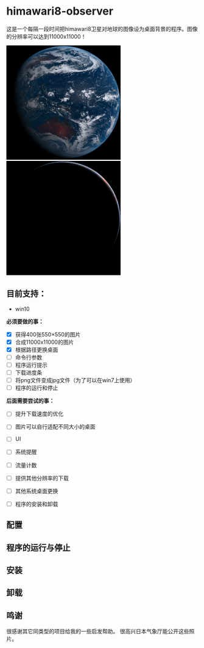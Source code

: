 # himawari8-observer

这是一个每隔一段时间把himawari8卫星对地球的图像设为桌面背景的程序。图像的分辨率可以达到11000x11000！

<img src="https://github.com/zhengqingquan/gallery/blob/main/himawari8-observer/1/235000_0_0.png?raw=true" width="300">
<img src="https://github.com/zhengqingquan/gallery/blob/main/himawari8-observer/1/154000_0_0.png?raw=true" width="300">




## 目前支持：
* win10


**必须要做的事：**
- [x] 获得400张550×550的图片
- [x] 合成11000x11000的图片
- [x] 根据路径更换桌面
- [ ] 命令行参数
- [ ] 程序运行提示
- [ ] 下载进度条
- [ ] 将png文件变成jpg文件（为了可以在win7上使用）
- [ ] 程序的运行和停止

**后面需要尝试的事：**
- [ ] 提升下载速度的优化
- [ ] 图片可以自行适配不同大小的桌面
- [ ] UI
- [ ] 系统提醒
- [ ] 流量计数
- [ ] 提供其他分辨率的下载
- [ ] 其他系统桌面更换
- [ ] 程序的安装和卸载


## 配置


## 程序的运行与停止


## 安装


## 卸载


## 鸣谢
很感谢其它同类型的项目给我的一些启发帮助。
很高兴日本气象厅能公开这些照片。